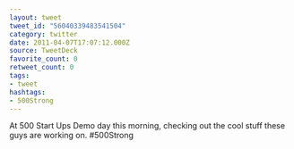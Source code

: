 ```yaml
---
layout: tweet
tweet_id: "56040339483541504"
category: twitter
date: 2011-04-07T17:07:12.000Z
source: TweetDeck
favorite_count: 0
retweet_count: 0
tags:
- tweet
hashtags:
- 500Strong
---
```


At 500 Start Ups Demo day this morning, checking out the cool stuff these guys are working on. #500Strong
